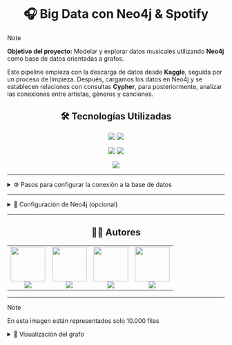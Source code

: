 <h1 align="center"> 🎧 Big Data con Neo4j & Spotify</h1>

> [!NOTE]
> **Objetivo del proyecto:** Modelar y explorar datos musicales utilizando **Neo4j** como base de datos orientadas a grafos.
>
> Este pipeline empieza con la descarga de datos desde **Kaggle**, seguida por un proceso de limpieza. Después, cargamos los datos en Neo4j y se establecen relaciones con consultas **Cypher**, para posteriormente, analizar las conexiones entre artistas, géneros y canciones.
>

<h2 align="center">🛠 Tecnologías Utilizadas</h3>

<p align="center">
  <img src="https://img.shields.io/badge/Python-Limpieza-blue?logo=python&logoColor=white" />
  <img src="https://img.shields.io/badge/Kaggle-Datasets-20BEFF?logo=kaggle&logoColor=white" />
</p>

<p align="center">
  <img src="https://img.shields.io/badge/Neo4j-Base%20de%20Datos-008CC1?logo=neo4j&logoColor=green" />
  <img src="https://img.shields.io/badge/Cypher-Consultas-00A86B?logo=codeforces&logoColor=white" />
</p>

<p align="center">
  <img src="https://img.shields.io/badge/Spotify-Datos%20Musicales-1DB954?logo=spotify&logoColor=green" />
</p>

---

<details>

  <summary>⚙️ Pasos para configurar la conexión a la base de datos</summary>

  1. Crear un archivo llamado config.env dentro de la carpeta Scripts y pegar lo siguiente:
  
  
```env
  # Archivo de entrada (ruta completa o relativa)
  INPUT_FILE=./Scripts/spotify_dataset.csv
  
  # Archivo de salida (ruta completa o relativa)
  OUTPUT_FILE=./Scripts/spotify_clean.csv
```

  > ℹ️ **Nota:** Este archivo ya está incluido en .gitignore, por lo tanto no se subirá al repositorio.

  2. Instalar las librerías necesarias:
  
  
```bash
  pip install python-dotenv
  pip install kagglehub
```
  
  3. Ejecutar los scripts en orden:
  
```bash
  python Descarga_archivo.py
  python Limpieza.py
```
</details>

---

<details> <summary> 🧠 Configuración de Neo4j (opcional) </summary>
  
Si querés visualizar más de 300 nodos es importante que se configure en el Browser de Neo4j:

1. Aumentá el límite de nodos visibles en el Browser de Neo4j:

```Browser Settings
Graph Visualization
Initial Node Display: 1000
```

2. Asigná más memoria a Neo4j para cargar grandes volúmenes de datos (con precaución si tenés poca RAM):

```Settings
dbms.memory.heap.initial_size=2G
dbms.memory.heap.max_size=3G
dbms.memory.transaction.total.max=3G
```

> ⚠️ **Importante:**
>Estos valores son recomendados para equipos con al menos 8GB de RAM. Si tenés menos, ajustalos con cuidado.

</details>

---
<div align="center">
<h2 align="center">👨‍💻 Autores</h2>
<p align="center">
  <table>
    <tr>
      <td align="center">
        <a href="https://www.linkedin.com/in/c-elias-3a8065307/" target="_blank">
          <img src="https://avatars.githubusercontent.com/u/141202551" width="80" height="80" /><br>
          <img src="https://img.shields.io/badge/LinkedIn-Coradini%20Elias-0A66C2?style=sociale&logo=linkedin" />
        </a>
      </td>
      <td align="center">
        <a href="https://www.linkedin.com/in/axelescalante0/" target="_blank">
          <img src="https://avatars.githubusercontent.com/u/141271318" width="80" height="80" /><br>
          <img src="https://img.shields.io/badge/LinkedIn-Escalante%20Axel-0A66C2?style=sociale&logo=linkedin" />
        </a>
      </td>
      <td align="center">
        <a href="https://www.linkedin.com/in/ayrton-milessi-90ab91327/" target="_blank">
          <img src="https://avatars.githubusercontent.com/u/141248568?s=80" width="80" height="80" /><br>
          <img src="https://img.shields.io/badge/LinkedIn-Milessi%20Ayrton-0A66C2?style=sociale&logo=linkedin" />
        </a>
      </td>
      <td align="center">
        <a href="https://www.linkedin.com/in/adriel-starchevich" target="_blank">
          <img src="https://avatars.githubusercontent.com/u/102241028?s=80" width="80" height="80" /><br>
          <img src="https://img.shields.io/badge/LinkedIn-Starchevich%20Adriel-0A66C2?style=sociale&logo=linkedin" />
        </a>
      </td>
    </tr>
  </table>
</p>
</div>


---


>[!NOTE]
>
>En esta imagen están representados solo 10.000 filas
<details>
  <summary> 🌌 Visualización del grafo  </summary>
<p align="center">
  <img src="https://raw.githubusercontent.com/Elias-C0/Big-Data-Neo4j/main/graph.svg" width="800px" alt="Graph" />
</p>
</details>
